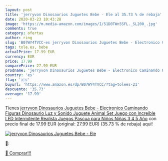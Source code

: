 ```yaml
---
layout: post
title: 'jerryvon Dinosaurios Juguetes Bebe - Ele al 35.73 % de rebaja'
date: 2020-03-23 10:43:28
image: 'https://m.media-amazon.com/images/I/51D0TWn5SFL._SL200_.jpg'
comments: true
category: ofertas
author: ring
slug: 'B07WY4TVCC-es jerryvon Dinosaurios Juguetes Bebe - Electronico Caminando...'
tags: tole.es, bebe
actualPrice: 17.99 EUR
currency: EUR
price: 17.99
comparePrice: 27.99 EUR
prodname: 'jerryvon Dinosaurios Juguetes Bebe - Electronico Caminando Figuras Dinosaurio Luz y Sonido Juguete Animal Set Juego con Increíble LED Intermitente Realista Juegos Pascua para Niños Niñas 3 4 5 Año'
country: 'es'
flag: '🇪🇸'
buyurl: 'https://www.amazon.es/dp/B07WY4TVCC/?tag=tolees-21'
descuento: '35.73'
average: '17.99'
---
```


Tienes [jerryvon Dinosaurios Juguetes Bebe - Electronico Caminando Figuras Dinosaurio Luz y Sonido Juguete Animal Set Juego con Increíble LED Intermitente Realista Juegos Pascua para Niños Niñas 3 4 5 Año](https://www.amazon.es/dp/B07WY4TVCC/?tag=tolees-21) con precio final de  17.99 EUR (original: 27.99 EUR) (35.73 %  de rebaja) aqui!

[![jerryvon Dinosaurios Juguetes Bebe - Ele](https://m.media-amazon.com/images/I/51D0TWn5SFL._SL200_.jpg)](https://www.amazon.es/dp/B07WY4TVCC/?tag=tolees-21)

🔎:


[🛒 Comprar!!!](https://www.amazon.es/dp/B07WY4TVCC/?tag=tolees-21)
